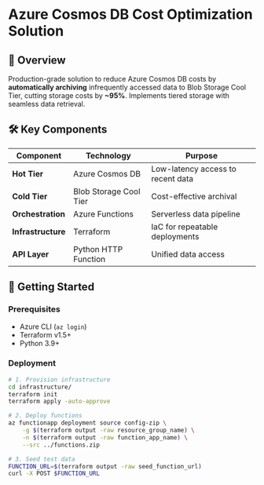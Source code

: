 # Azure Cosmos DB Cost Optimization Solution

## 📌 Overview

Production-grade solution to reduce Azure Cosmos DB costs by **automatically archiving** infrequently accessed data to Blob Storage Cool Tier, cutting storage costs by **~95%**. Implements tiered storage with seamless data retrieval.

## 🛠️ Key Components

| Component       | Technology               | Purpose                          |
|-----------------|--------------------------|----------------------------------|
| **Hot Tier**    | Azure Cosmos DB          | Low-latency access to recent data|
| **Cold Tier**   | Blob Storage Cool Tier   | Cost-effective archival          |
| **Orchestration** | Azure Functions        | Serverless data pipeline         |
| **Infrastructure** | Terraform             | IaC for repeatable deployments   |
| **API Layer**   | Python HTTP Function     | Unified data access              |

## 🚀 Getting Started

### Prerequisites

- Azure CLI (`az login`)
- Terraform v1.5+
- Python 3.9+

### Deployment

```bash
# 1. Provision infrastructure
cd infrastructure/
terraform init
terraform apply -auto-approve

# 2. Deploy functions
az functionapp deployment source config-zip \
    -g $(terraform output -raw resource_group_name) \
    -n $(terraform output -raw function_app_name) \
    --src ../functions.zip

# 3. Seed test data
FUNCTION_URL=$(terraform output -raw seed_function_url)
curl -X POST $FUNCTION_URL
